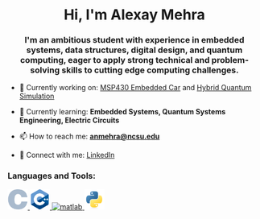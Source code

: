 <h1 align="center">Hi, I'm Alexay Mehra</h1>
<h3 align="center">I'm an ambitious student with experience in embedded systems, data structures, digital design, and quantum computing, eager to apply strong technical and problem-solving skills to cutting edge computing challenges.</h3>

- 🔭 Currently working on: [MSP430 Embedded Car](https://github.com/alexaymehra/msp430-embedded-car) and [Hybrid Quantum Simulation](https://github.com/alexaymehra/hybrid-quantum-simulation) 

- 🌱 Currently learning: **Embedded Systems, Quantum Systems Engineering, Electric Circuits**

- 📫 How to reach me: **anmehra@ncsu.edu**

- 🤝 Connect with me: [LinkedIn](https://www.linkedin.com/in/alexay-mehra-6a3560326)

<h3 align="left">Languages and Tools:</h3>
<p align="left"> 
  <a href="https://www.cprogramming.com/" target="_blank" rel="noreferrer"> <img src="https://raw.githubusercontent.com/devicons/devicon/master/icons/c/c-original.svg" alt="c" width="40" height="40"/> </a> 
  <a href="https://www.w3schools.com/cpp/" target="_blank" rel="noreferrer"> <img src="https://raw.githubusercontent.com/devicons/devicon/master/icons/cplusplus/cplusplus-original.svg" alt="cplusplus" width="40" height="40"/> </a> 
  <a href="https://www.mathworks.com/" target="_blank" rel="noreferrer"> <img src="https://upload.wikimedia.org/wikipedia/commons/2/21/Matlab_Logo.png" alt="matlab" width="40" height="40"/> </a> <a href="https://www.python.org" target="_blank" rel="noreferrer"> <img src="https://raw.githubusercontent.com/devicons/devicon/master/icons/python/python-original.svg" alt="python" width="40" height="40"/> </a> 
</p>
